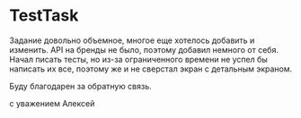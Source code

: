 # TestTask

Задание довольно объемное, многое еще хотелось добавить и изменить. API на бренды не было, поэтому добавил немного от себя.
Начал писать тесты, но из-за ограниченного времени не успел бы написать их все, поэтому же и не сверстал экран с детальным экраном. 

Буду благодарен за обратную связь. 

с уважением Алексей
